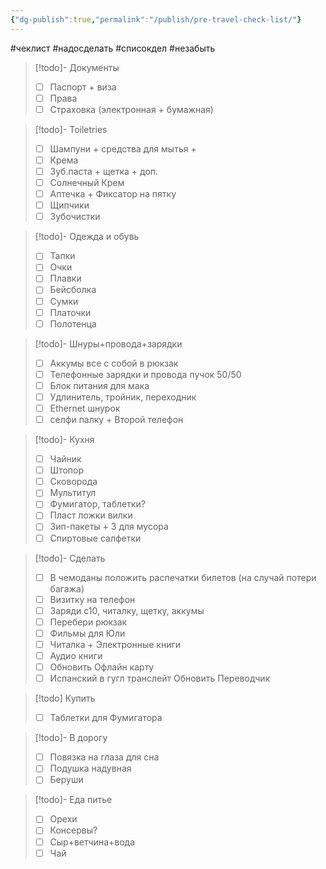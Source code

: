 ```yaml
---
{"dg-publish":true,"permalink":"/publish/pre-travel-check-list/"}
---
```


#чеклист #надосделать #списокдел #незабыть

> [!todo]- Документы 
> - [ ] Паспорт + виза
> - [ ]  Права 
> - [ ] Страховка (электронная + бумажная) 

> [!todo]- Toiletries
>  - [ ] Шампуни + средства для мытья +
>  - [ ] Крема 
>  - [ ] Зуб.паста + щетка + доп.
>  - [ ] Солнечный Крем
>  - [ ] Аптечка + Фиксатор на пятку 
>  - [ ] Щипчики 
>  - [ ] Зубочистки

> [!todo]- Одежда и обувь 
> - [ ] Тапки 
> - [ ] Очки 
> - [ ] Плавки 
> - [ ] Бейсболка 
> - [ ] Сумки 
> - [ ] Платочки
> - [ ] Полотенца

> [!todo]- Шнуры+провода+зарядки  
> - [ ] Аккумы все с собой в рюкзак
> - [ ] Телефонные зарядки и провода пучок 50/50
> - [ ] Блок питания для мака 
> - [ ] Удлинитель, тройник, переходник
> - [ ] Ethernet шнурок  
> - [ ] селфи палку + Второй телефон

> [!todo]- Кухня
>  - [ ] Чайник
>  - [ ] Штопор 
>  - [ ] Сковорода 
>  - [ ] Мультитул
>  - [ ] Фумигатор, таблетки?
>  - [ ] Пласт ложки вилки 
>  - [ ] Зип-пакеты + 3 для мусора 
>  - [ ] Спиртовые салфетки

> [!todo]- Сделать
> - [ ] В чемоданы положить распечатки билетов (на случай потери багажа)
> - [ ] Визитку на телефон 
> - [ ] Заряди с10, читалку, щетку, аккумы 
> - [ ] Перебери рюкзак 
> - [ ] Фильмы для Юли 
> - [ ] Читалка + Электронные книги 
> - [ ] Аудио книги 
> - [ ] Обновить Офлайн карту
> - [ ] Испанский в гугл транслейт Обновить Переводчик

> [!todo] Купить
>  - [ ] Таблетки для Фумигатора 

> [!todo]- В дорогу
>  - [ ] Повязка на глаза для сна 
>  - [ ] Подушка надувная 
>  - [ ] Беруши

> [!todo]- Еда питье
>  - [ ] Орехи
>  - [ ] Консервы?
>  - [ ] Сыр+ветчина+вода 
>  - [ ] Чай